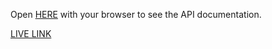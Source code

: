 Open [HERE](https://shorturl.at/rJKYZ) with your browser to see the API documentation.

[LIVE LINK](https://ecommerce-backend-nw12.onrender.com)
